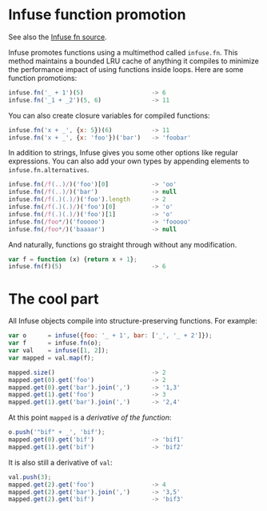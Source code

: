 # Infuse function promotion

See also the [Infuse fn source](fn-src.md).

Infuse promotes functions using a multimethod called `infuse.fn`. This method
maintains a bounded LRU cache of anything it compiles to minimize the
performance impact of using functions inside loops. Here are some function
promotions:

```js
infuse.fn('_ + 1')(5)                   -> 6
infuse.fn('_1 + _2')(5, 6)              -> 11
```

You can also create closure variables for compiled functions:

```js
infuse.fn('x + _', {x: 5})(6)           -> 11
infuse.fn('x + _', {x: 'foo'})('bar')   -> 'foobar'
```

In addition to strings, Infuse gives you some other options like regular
expressions. You can also add your own types by appending elements to
`infuse.fn.alternatives`.

```js
infuse.fn(/f(..)/)('foo')[0]            -> 'oo'
infuse.fn(/f(..)/)('bar')               -> null
infuse.fn(/f(.)(.)/)('foo').length      -> 2
infuse.fn(/f(.)(.)/)('foo')[0]          -> 'o'
infuse.fn(/f(.)(.)/)('foo')[1]          -> 'o'
infuse.fn(/foo*/)('fooooo')             -> 'fooooo'
infuse.fn(/foo*/)('baaaar')             -> null
```

And naturally, functions go straight through without any modification.

```js
var f = function (x) {return x + 1};
infuse.fn(f)(5)                         -> 6
```

# The cool part

All Infuse objects compile into structure-preserving functions. For example:

```js
var o      = infuse({foo: '_ + 1', bar: ['_', '_ + 2']});
var f      = infuse.fn(o);
var val    = infuse([1, 2]);
var mapped = val.map(f);
```

```js
mapped.size()                           -> 2
mapped.get(0).get('foo')                -> 2
mapped.get(0).get('bar').join(',')      -> '1,3'
mapped.get(1).get('foo')                -> 3
mapped.get(1).get('bar').join(',')      -> '2,4'
```

At this point `mapped` is a *derivative of the function*:

```js
o.push('"bif" + _', 'bif');
mapped.get(0).get('bif')                -> 'bif1'
mapped.get(1).get('bif')                -> 'bif2'
```

It is also still a derivative of `val`:

```js
val.push(3);
mapped.get(2).get('foo')                -> 4
mapped.get(2).get('bar').join(',')      -> '3,5'
mapped.get(2).get('bif')                -> 'bif3'

```
